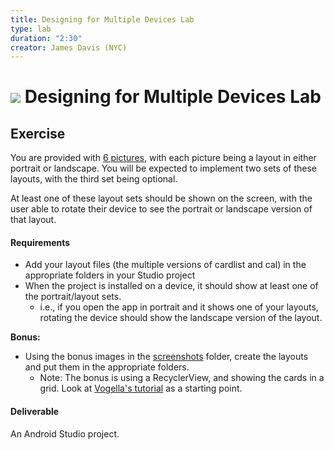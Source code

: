 ```yaml
---
title: Designing for Multiple Devices Lab
type: lab
duration: "2:30"
creator: James Davis (NYC)
---
```



# ![](https://ga-dash.s3.amazonaws.com/production/assets/logo-9f88ae6c9c3871690e33280fcf557f33.png) Designing for Multiple Devices Lab

## Exercise

You are provided with [6 pictures](screenshots), with each picture being a layout in either portrait or landscape. You will be expected to implement two sets of these layouts, with the third set being optional.

At least one of these layout sets should be shown on the screen, with the user able to rotate their device to see the portrait or landscape version of that layout.

#### Requirements

- Add your layout files (the multiple versions of cardlist and cal) in the appropriate folders in your Studio project
- When the project is installed on a device, it should show at least one of the portrait/layout sets.
  - i.e., if you open the app in portrait and it shows one of your layouts, rotating the device should show the landscape version of the layout.

**Bonus:**

- Using the bonus images in the [screenshots](screenshots) folder, create the layouts and put them in the appropriate folders.
  - Note: The bonus is using a RecyclerView, and showing the cards in a grid. Look at [Vogella's tutorial](http://www.vogella.com/tutorials/AndroidRecyclerView/article.html) as a starting point.

#### Deliverable

An Android Studio project.
